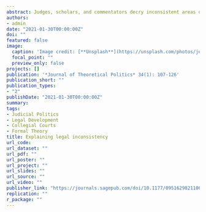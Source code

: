```yaml
---
abstract: Judges, scholars, and commentators decry inconsistent areas of judicially created policy. This could hurt courts' policy making efficacy, so why do judges allow it to happen? I show judicially-created policy can become inconsistent when judges explain rules in more abstract terms than they decide cases. To do so, I expand standard case-space models of judicial decision making to account for relationships between specific facts and broader doctrinal dimensions. This model of judicial decision making as a process of multi-step reasoning reveals that preference aggregation in such a context can lead to inconsistent collegial rules. I also outline a class of preference configurations on collegial courts (i.e., multi-member courts) in which this problem cannot arise. These results have implications for several areas of inquiry in judicial politics such as models of principal-agent relationships in judicial hierarchies and empirical research utilizing case facts as predictor variables.
authors:
- admin
date: "2021-01-30T00:00:00Z"
doi: ""
featured: false
image:
  caption: 'Image credit: [**Unsplash**](https://unsplash.com/photos/jdD8gXaTZsc)'
  focal_point: ""
  preview_only: false
projects: []
publication: '*Journal of Theoretical Politics* 34(1): 107-126'
publication_short: ""
publication_types:
- "2"
publishDate: "2021-01-30T00:00:00Z"
summary:
tags:
- Judicial Politics
- Legal Development
- Collegial Courts
- Formal Theory
title: Explaining legal inconsistency
url_code:
url_dataset: ""
url_pdf: ""
url_poster: ""
url_project: ""
url_slides: ""
url_source: ""
url_video: ""
publisher_link: "https://journals.sagepub.com/doi/10.1177/09516298211061159"
replication: ""
r_package: ""
---
```

